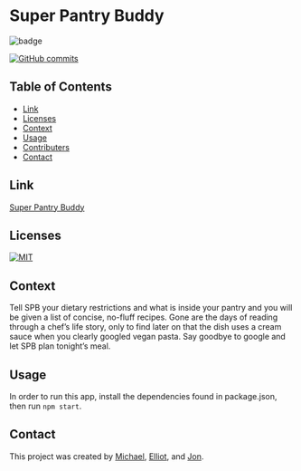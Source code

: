 # Super Pantry Buddy

![badge](https://img.shields.io/badge/MERN-FULLSTACK-orange)   

[![GitHub commits](https://img.shields.io/github/commits-since/mathcodes/Project3/v1.0.0.svg)](https://GitHub.com/mathcodes/employeedirectory/commit/)

## Table of Contents
  - [Link](#link) 
  - [Licenses](#licenses)
  - [Context](#context)
  - [Usage](#usage)
  - [Contributers](#contributers)
  - [Contact](#contact)

## Link
<a href="https://superpantrybuddy.herokuapp.com/">
Super Pantry Buddy</a>
 
## Licenses
<a href="https://opensource.org/licenses/MIT">
<img src="https://img.shields.io/badge/License-MIT-green" alt="MIT"></a>

## Context
Tell SPB your dietary restrictions and what is inside your pantry and you will be given a list of concise, no-fluff recipes.  Gone are the days of reading through a chef’s life story, only to find later on that the dish uses a cream sauce when you clearly googled vegan pasta. Say goodbye to google and let SPB plan tonight’s meal.


## Usage
In order to run this app, install the dependencies found in package.json, then run ```npm start```.

## Contact
This project was created by [Michael](https://github.com/mpn0823), [Elliot](https://github.com/rodgersea), and [Jon](https://github.com/mathcodes).
